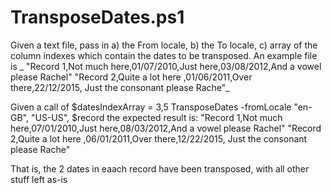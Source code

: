 # TransposeDates.ps1

Given a text file, pass in a) the From locale, b) the To locale, c) array of the column indexes which contain the dates to be transposed.
An example file is _
"Record 1,Not much here,01/07/2010,Just here,03/08/2012,And a vowel please Rachel"
"Record    2,Quite a lot here         ,01/06/2011,Over there,22/12/2015, Just the consonant please Rache"_

Given a call of
$datesIndexArray = 3,5
TransposeDates -fromLocale "en-GB", "US-US", $record
the expected result is:
"Record 1,Not much here,07/01/2010,Just here,08/03/2012,And a vowel please Rachel"
"Record    2,Quite a lot here         ,06/01/2011,Over there,12/22/2015, Just the consonant please Rache"

That is, the 2 dates in eaach record have been transposed, with all other stuff left as-is

